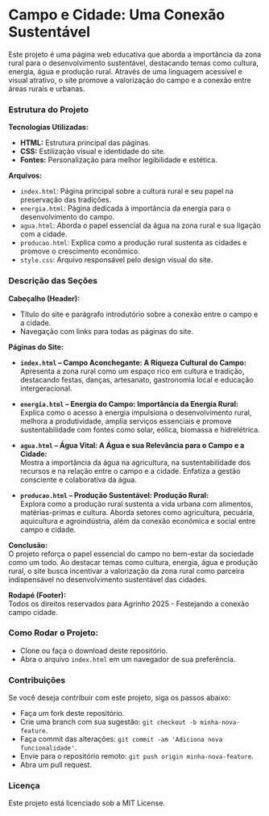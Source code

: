 # Campo e Cidade: Uma Conexão Sustentável  
Este projeto é uma página web educativa que aborda a importância da zona rural para o desenvolvimento sustentável, destacando temas como cultura, energia, água e produção rural. Através de uma linguagem acessível e visual atrativo, o site promove a valorização do campo e a conexão entre áreas rurais e urbanas.

### Estrutura do Projeto  
**Tecnologias Utilizadas:**  
- **HTML:** Estrutura principal das páginas.  
- **CSS:** Estilização visual e identidade do site.  
- **Fontes:** Personalização para melhor legibilidade e estética.  

**Arquivos:**  
- `index.html`: Página principal sobre a cultura rural e seu papel na preservação das tradições.  
- `energia.html`: Página dedicada à importância da energia para o desenvolvimento do campo.  
- `agua.html`: Aborda o papel essencial da água na zona rural e sua ligação com a cidade.  
- `producao.html`: Explica como a produção rural sustenta as cidades e promove o crescimento econômico.  
- `style.css`: Arquivo responsável pelo design visual do site.

### Descrição das Seções  

**Cabeçalho (Header):**  
- Título do site e parágrafo introdutório sobre a conexão entre o campo e a cidade.  
- Navegação com links para todas as páginas do site.

**Páginas do Site:**  
- **`index.html` – Campo Aconchegante: A Riqueza Cultural do Campo:**  
  Apresenta a zona rural como um espaço rico em cultura e tradição, destacando festas, danças, artesanato, gastronomia local e educação intergeracional.

- **`energia.html` – Energia do Campo: Importância da Energia Rural:**  
  Explica como o acesso à energia impulsiona o desenvolvimento rural, melhora a produtividade, amplia serviços essenciais e promove sustentabilidade com fontes como solar, eólica, biomassa e hidrelétrica.

- **`agua.html` – Água Vital: A Água e sua Relevância para o Campo e a Cidade:**  
  Mostra a importância da água na agricultura, na sustentabilidade dos recursos e na relação entre o campo e a cidade. Enfatiza a gestão consciente e colaborativa da água.

- **`producao.html` – Produção Sustentável: Produção Rural:**  
  Explora como a produção rural sustenta a vida urbana com alimentos, matérias-primas e cultura. Aborda setores como agricultura, pecuária, aquicultura e agroindústria, além da conexão econômica e social entre campo e cidade.

**Conclusão:**  
O projeto reforça o papel essencial do campo no bem-estar da sociedade como um todo. Ao destacar temas como cultura, energia, água e produção rural, o site busca incentivar a valorização da zona rural como parceira indispensável no desenvolvimento sustentável das cidades.

**Rodapé (Footer):**  
Todos os direitos reservados para Agrinho 2025 - Festejando a conexão campo cidade.

### Como Rodar o Projeto:  
- Clone ou faça o download deste repositório.  
- Abra o arquivo `index.html` em um navegador de sua preferência.

### Contribuições  
Se você deseja contribuir com este projeto, siga os passos abaixo:  
- Faça um fork deste repositório.  
- Crie uma branch com sua sugestão: `git checkout -b minha-nova-feature`.  
- Faça commit das alterações: `git commit -am 'Adiciona nova funcionalidade'`.  
- Envie para o repositório remoto: `git push origin minha-nova-feature`.  
- Abra um pull request.

### Licença  
Este projeto está licenciado sob a MIT License.
